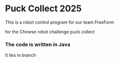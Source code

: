 # Puck Collect 2025
This is a robot control program for our team FreeForm 

for the Chinese robot challenge puck collect

### The code is written in Java
It lies in <master> branch
